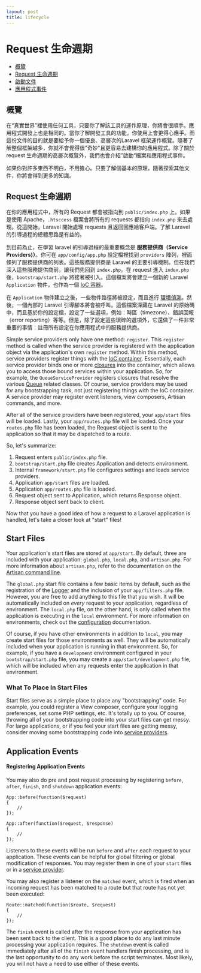 ```yaml
---
layout: post
title: lifecycle
---
```

# Request 生命週期

- [概覽](#overview)
- [Request 生命週期](#request-lifecycle)
- [啟動文件](#start-files)
- [應用程式事件](#application-events)

<a name="overview"></a>
## 概覽

在“真實世界”裡使用任何工具，只要你了解該工具的運作原理，你將會很順手。應用程式開發上也是相同的。當你了解開發工具的功能，你使用上會更得心應手。而這份文件的目的就是要給予你一個優良、高層次的Laravel 框架運作概覽。隨著了解整個框架越多，你就不會覺得很"奇妙"且更容易去建構你的應用程式。除了關於 request 生命週期的高層次概覽外，我們也會介紹”啟動“檔案和應用程式事件。

如果你對許多東西不明白，不用擔心。只要了解個基本的原理，隨著探索其他文件，你將會得到更多的知識。 

<a name="request-lifecycle"></a>
## Request 生命週期

在你的應用程式中，所有的 Request 都會被指向到 `public/index.php` 上。如果是使用 Apache，`.htsccess` 檔案會將所有的 requests 都指向 `index.php` 來去處理。從這開始，Laravel 開始處理 requests 且返回回應給客戶端。了解 Laravel 的引導過程的總體思路是有益的。

到目前為止，在學習 laravel 的引導過程的最重要概念是 **服務提供商（Service Providers)）**。你可在 `app/config/app.php` 設定檔裡找到 `providers` 陣列，裡面條列了服務提供商的列表。這些服務提供商是 Laravel 的主要引導機制。但在我們深入這些服務提供商前，讓我們先回到 `index.php`。在 request 進入 `index.php` 後，`bootstrap/start.php` 將接著被引入。這個檔案將會建立一個新的 Laravel `Application` 物件，也作為一個 [IoC 容器](/docs/ioc)。

在 `Application` 物件建立之後，一些物件路徑將被設定，而且進行 [環境偵測](/docs/configuration#environment-configuration)。然後，一個內部的 Laravel 引導腳本將會被呼叫。這個檔案深藏在 Laravel 的原始碼中，而且基於你的設定檔，設定了一些選項，例如：時區（timezone）、錯誤回報（error reporting）等等。但是，除了設定這些瑣碎的選項外，它還做了一件非常重要的事情：註冊所有設定在你應用程式中的服務提供商。

Simple service providers only have one method: `register`. This `register` method is called when the service provider is registered with the application object via the application's own `register` method. Within this method, service providers register things with the [IoC container](/docs/ioc). Essentially, each service provider binds one or more [closures](http://us3.php.net/manual/en/functions.anonymous.php) into the container, which allows you to access those bound services within your application. So, for example, the `QueueServiceProvider` registers closures that resolve the various [Queue](/docs/queues) related classes. Of course, service providers may be used for any bootstrapping task, not just registering things with the IoC container. A service provider may register event listeners, view composers, Artisan commands, and more.

After all of the service providers have been registered, your `app/start` files will be loaded. Lastly, your `app/routes.php` file will be loaded. Once your `routes.php` file has been loaded, the Request object is sent to the application so that it may be dispatched to a route.

So, let's summarize:

1. Request enters `public/index.php` file.
2. `bootstrap/start.php` file creates Application and detects environment.
3. Internal `framework/start.php` file configures settings and loads service providers.
4. Application `app/start` files are loaded.
5. Application `app/routes.php` file is loaded.
6. Request object sent to Application, which returns Response object.
7. Response object sent back to client.

Now that you have a good idea of how a request to a Laravel application is handled, let's take a closer look at "start" files!

<a name="start-files"></a>
## Start Files

Your application's start files are stored at `app/start`. By default, three are included with your application: `global.php`, `local.php`, and `artisan.php`. For more information about `artisan.php`, refer to the documentation on the [Artisan command line](/docs/commands#registering-commands).

The `global.php` start file contains a few basic items by default, such as the registration of the [Logger](/docs/errors) and the inclusion of your `app/filters.php` file. However, you are free to add anything to this file that you wish. It will be automatically included on _every_ request to your application, regardless of environment. The `local.php` file, on the other hand, is only called when the application is executing in the `local` environment. For more information on environments, check out the [configuration](/docs/configuration) documentation.

Of course, if you have other environments in addition to `local`, you may create start files for those environments as well. They will be automatically included when your application is running in that environment. So, for example, if you have a `development` environment configured in your `bootstrap/start.php` file, you may create a `app/start/development.php` file, which will be included when any requests enter the application in that environment.

### What To Place In Start Files

Start files serve as a simple place to place any "bootstrapping" code. For example, you could register a View composer, configure your logging preferences, set some PHP settings, etc. It's totally up to you. Of course, throwing all of your bootstrapping code into your start files can get messy. For large applications, or if you feel your start files are getting messy, consider moving some bootstrapping code into [service providers](/docs/ioc#service-providers).

<a name="application-events"></a>
## Application Events

#### Registering Application Events

You may also do pre and post request processing by registering `before`, `after`, `finish`, and `shutdown` application events:

	App::before(function($request)
	{
		//
	});

	App::after(function($request, $response)
	{
		//
	});

Listeners to these events will be run `before` and `after` each request to your application. These events can be helpful for global filtering or global modification of responses. You may register them in one of your `start` files or in a [service provider](/docs/ioc#service-providers).

You may also register a listener on the `matched` event, which is fired when an incoming request has been matched to a route but that route has not yet been executed:

	Route::matched(function($route, $request)
	{
		//
	});

The `finish` event is called after the response from your application has been sent back to the client. This is a good place to do any last minute processing your application requires. The `shutdown` event is called immediately after all of the `finish` event handlers finish processing, and is the last opportunity to do any work before the script terminates. Most likely, you will not have a need to use either of these events.